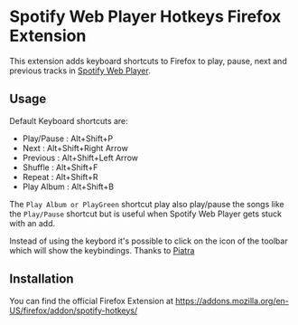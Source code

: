 # Spotify Web Player Hotkeys Firefox Extension

This extension adds keyboard shortcuts to Firefox to play, pause, next and previous tracks in [Spotify Web Player](https://open.spotify.com).

## Usage

Default Keyboard shortcuts are:

- Play/Pause : Alt+Shift+P
- Next       : Alt+Shift+Right Arrow
- Previous   : Alt+Shift+Left Arrow
- Shuffle    : Alt+Shift+F
- Repeat     : Alt+Shift+R
- Play Album : Alt+Shift+B

The `Play Album or PlayGreen` shortcut play also play/pause the songs like the `Play/Pause` shortcut but is useful when Spotify Web Player gets stuck with an add.

Instead of using the keybord it's possible to click on the icon of the toolbar which will show the keybindings. Thanks to [Piatra](https://github.com/piatra)

## Installation

You can find the official Firefox Extension at https://addons.mozilla.org/en-US/firefox/addon/spotify-hotkeys/
